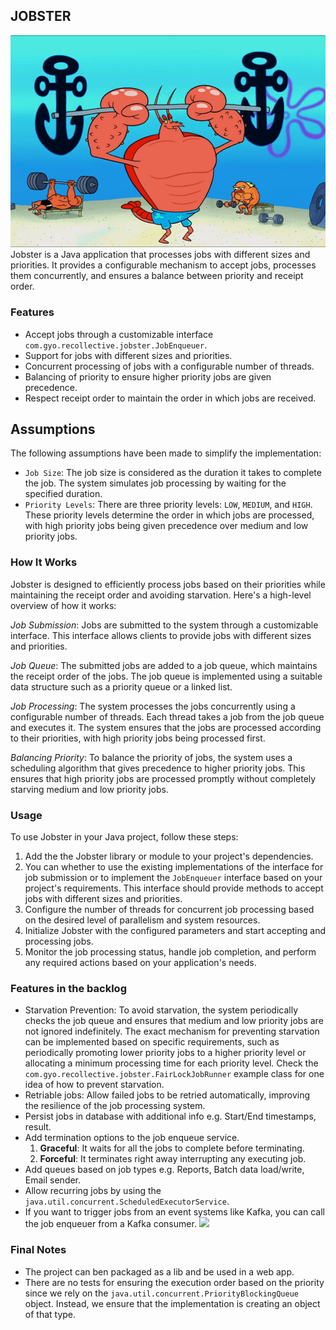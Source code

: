 ## JOBSTER
![](ghassets/Larry-the-Lobster-Guide.png)
Jobster is a Java application that processes jobs with different sizes and priorities. It provides a configurable mechanism to accept jobs, processes them concurrently, and ensures a balance between priority and receipt order.

### Features
- Accept jobs through a customizable interface `com.gyo.recollective.jobster.JobEnqueuer`.
- Support for jobs with different sizes and priorities.
- Concurrent processing of jobs with a configurable number of threads.
- Balancing of priority to ensure higher priority jobs are given precedence.
- Respect receipt order to maintain the order in which jobs are received.

## Assumptions
The following assumptions have been made to simplify the implementation:

- `Job Size`: The job size is considered as the duration it takes to complete the job. The system simulates job processing by waiting for the specified duration.
- `Priority Levels`: There are three priority levels: `LOW`, `MEDIUM`, and `HIGH`. These priority levels determine the order in which jobs are processed, with high priority jobs being given precedence over medium and low priority jobs.

### How It Works
Jobster is designed to efficiently process jobs based on their priorities while maintaining the receipt order and avoiding starvation. Here's a high-level overview of how it works:

*Job Submission*: Jobs are submitted to the system through a customizable interface. This interface allows clients to provide jobs with different sizes and priorities.

*Job Queue*: The submitted jobs are added to a job queue, which maintains the receipt order of the jobs. The job queue is implemented using a suitable data structure such as a priority queue or a linked list.

*Job Processing*: The system processes the jobs concurrently using a configurable number of threads. Each thread takes a job from the job queue and executes it. The system ensures that the jobs are processed according to their priorities, with high priority jobs being processed first.

*Balancing Priority*: To balance the priority of jobs, the system uses a scheduling algorithm that gives precedence to higher priority jobs. This ensures that high priority jobs are processed promptly without completely starving medium and low priority jobs.

### Usage
To use Jobster in your Java project, follow these steps:

1. Add the the Jobster library or module to your project's dependencies.
2. You can whether to use the existing implementations of the interface for job submission or to implement the `JobEnqueuer` interface based on your project's requirements. This interface should provide methods to accept jobs with different sizes and priorities.
3. Configure the number of threads for concurrent job processing based on the desired level of parallelism and system resources.
4. Initialize Jobster with the configured parameters and start accepting and processing jobs.
5. Monitor the job processing status, handle job completion, and perform any required actions based on your application's needs.

### Features in the backlog
- Starvation Prevention: To avoid starvation, the system periodically checks the job queue and ensures that medium and low priority jobs are not ignored indefinitely. The exact mechanism for preventing starvation can be implemented based on specific requirements, such as periodically promoting lower priority jobs to a higher priority level or allocating a minimum processing time for each priority level. Check the `com.gyo.recollective.jobster.FairLockJobRunner` example class for one idea of how to prevent starvation.
- Retriable jobs: Allow failed jobs to be retried automatically, improving the resilience of the job processing system.
- Persist jobs in database with additional info e.g. Start/End timestamps, result.
- Add termination options to the job enqueue service.
    1. **Graceful**: It waits for all the jobs to complete before terminating.
    2. **Forceful**: It terminates right away interrupting any executing job.
- Add queues based on job types e.g. Reports, Batch data load/write, Email sender.
- Allow recurring jobs by using the `java.util.concurrent.ScheduledExecutorService`.
- If you want to trigger jobs from an event systems like Kafka, you can call the job enqueuer from a Kafka consumer.
[![](https://mermaid.ink/img/pako:eNpVjr0OgjAUhV-luav4Ah1YxEVjYuLa5UIPFaUt9mcwhHe3BBbvdHJzfr6ZOq9BkiI-Ga5DM7AJbJUT5a7cv1mcvIvZIhzr-nBDjGxw5xARpGgwwnCCsNtfTMF3RQ7ObA1__rXg4tuzK1N5je8qipdvqaKyYXnQhWZe04rSExaKZJEaPecxKVJuKVbOyT--riOZQkZFedIFY4cn2fMYsfwAZmFNGg?type=png)](https://mermaid.live/edit#pako:eNpVjr0OgjAUhV-luav4Ah1YxEVjYuLa5UIPFaUt9mcwhHe3BBbvdHJzfr6ZOq9BkiI-Ga5DM7AJbJUT5a7cv1mcvIvZIhzr-nBDjGxw5xARpGgwwnCCsNtfTMF3RQ7ObA1__rXg4tuzK1N5je8qipdvqaKyYXnQhWZe04rSExaKZJEaPecxKVJuKVbOyT--riOZQkZFedIFY4cn2fMYsfwAZmFNGg)

### Final Notes
- The project can ben packaged as a lib and be used in a web app.
- There are no tests for ensuring the execution order based on the priority since we rely on the `java.util.concurrent.PriorityBlockingQueue` object. Instead, we ensure that the implementation is creating an object of that type. 